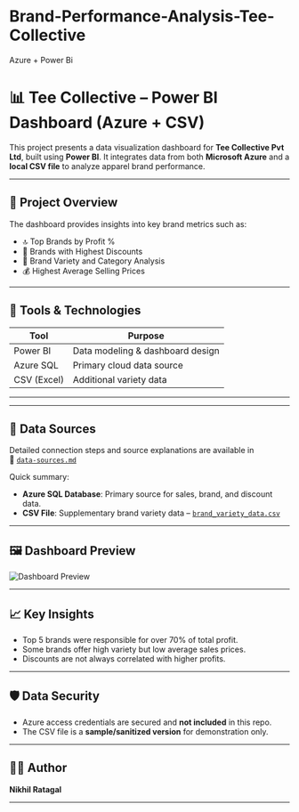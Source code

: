 # Brand-Performance-Analysis-Tee-Collective
Azure + Power Bi
# 📊 Tee Collective – Power BI Dashboard (Azure + CSV)

This project presents a data visualization dashboard for **Tee Collective Pvt Ltd**, built using **Power BI**. It integrates data from both **Microsoft Azure** and a **local CSV file** to analyze apparel brand performance.

---

## 🚀 Project Overview

The dashboard provides insights into key brand metrics such as:

- 🔝 Top Brands by Profit %
- 💸 Brands with Highest Discounts
- 🧺 Brand Variety and Category Analysis
- 💰 Highest Average Selling Prices

---

## 🧰 Tools & Technologies

| Tool       | Purpose                          |
|------------|----------------------------------|
| Power BI   | Data modeling & dashboard design |
| Azure SQL  | Primary cloud data source        |
| CSV (Excel) | Additional variety data         |

---


---

## 🔗 Data Sources

Detailed connection steps and source explanations are available in  
📄 [`data-sources.md`](./data-sources.md)

Quick summary:

- **Azure SQL Database**: Primary source for sales, brand, and discount data.
- **CSV File**: Supplementary brand variety data – [`brand_variety_data.csv`](./data/brand_variety_data.csv)

---

## 🖼️ Dashboard Preview

![Dashboard Preview](./assets/dashboard-preview.png)

---

## 📈 Key Insights

- Top 5 brands were responsible for over 70% of total profit.
- Some brands offer high variety but low average sales prices.
- Discounts are not always correlated with higher profits.

---

## 🛡️ Data Security

- Azure access credentials are secured and **not included** in this repo.
- The CSV file is a **sample/sanitized version** for demonstration only.

---

## 👨‍💻 Author

**Nikhil Ratagal**  


---



